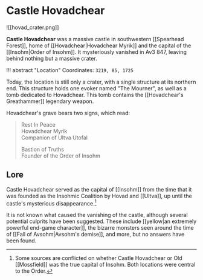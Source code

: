 # Castle Hovadchear

![[hovad_crater.png]]

**Castle Hovadchear** was a massive castle in southwestern [[Spearhead Forest]], home of [[Hovadchear|Hovadchear Myrik]] and the capital of the [[Insohm|Order of Insohm]]. It mysteriously vanished in Av3 847, leaving behind nothing but a massive crater.

!!! abstract "Location"
    Coordinates: `3219, 85, 1725`

Today, the location is still only a crater, with a single structure at its northern end. This structure holds one evoker named "The Mourner", as well as a tomb dedicated to Hovadchear. This tomb contains the [[Hovadchear's Greathammer]] legendary weapon.

Hovadchear's grave bears two signs, which read: <br>
> Rest In Peace <br>
> Hovadchear Myrik <br>
> Companion of Ultva Utofal <br>
>
> Bastion of Truths <br>
> Founder of the Order of Insohm

## Lore

Castle Hovadchear served as the capital of [[Insohm]] from the time that it was founded as the Insohmic Coalition by Hovad and [[Ultva]], up until the castle's mysterious disappearance.[^1]

It is not known what caused the vanishing of the castle, although several potential culprits have been suggested. These include [[yellow|an extremely powerful end-game character]], the bizarre monsters seen around the time of [[Fall of Avsohm|Avsohm's demise]], and more, but no answers have been found.

[^1]: Some sources are conflicted on whether Castle Hovadchear or Old [[Mossfield]] was the true capital of Insohm. Both locations were central to the Order.